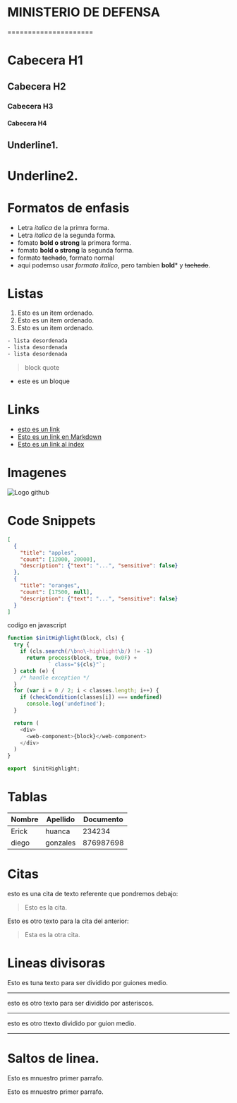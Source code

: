 # MINISTERIO DE DEFENSA
=====================
# Cabecera H1
## Cabecera H2
### Cabecera H3
#### Cabecera H4

Underline1.
-----------

Underline2.
===========

# Formatos de enfasis
- Letra *italica* de la primra forma.
- Letra _italica_ de la segunda forma.
- fomato **bold o strong** la primera forma.
- fomato __bold o strong__ la segunda forma.
- formato ~~tachado~~, formato normal
- aqui podemso usar *formato italico*, pero tambien **bold*** y ~~tachado~~.


# Listas
1. Esto es un item ordenado.
2. Esto es un item ordenado.
3. Esto es un item ordenado.


```bash
- lista desordenada
- lista desordenada
- lista desordenada
```

>block quote
- este es un bloque

# Links
- <a href="https">esto es un link</a>
- [Esto es un link en Markdown](http://www.google.com)
- [Esto es un link al index](index.html)

# Imagenes
![Logo github](https://scontent.flpb1-1.fna.fbcdn.net/v/t31.0-8/p720x720/27912587_1830313436988491_3055765389360621390_o.jpg?_nc_cat=105&_nc_ohc=30okavnLp8oAQlkVTZZ2TlKU7DK2N06pBM4qqSWOX5fie9HLJmUOvhDdw&_nc_ht=scontent.flpb1-1.fna&oh=a95cc9e903be821ddf33d0e10f9f8175&oe=5E74CE44)

# Code Snippets
```JSON
[
  {
    "title": "apples",
    "count": [12000, 20000],
    "description": {"text": "...", "sensitive": false}
  },
  {
    "title": "oranges",
    "count": [17500, null],
    "description": {"text": "...", "sensitive": false}
  }
]
````

codigo en javascript
```JavaScript
function $initHighlight(block, cls) {
  try {
    if (cls.search(/\bno\-highlight\b/) != -1)
      return process(block, true, 0x0F) +
             ` class="${cls}"`;
  } catch (e) {
    /* handle exception */
  }
  for (var i = 0 / 2; i < classes.length; i++) {
    if (checkCondition(classes[i]) === undefined)
      console.log('undefined');
  }

  return (
    <div>
      <web-component>{block}</web-component>
    </div>
  )
}

export  $initHighlight;
```

# Tablas
| Nombre | Apellido | Documento |
| ------ | -------- | -------- |
| Erick | huanca | 234234|
| diego | gonzales | 876987698 |

# Citas
esto es una cita de texto referente que pondremos debajo:
> Esto es la cita.

Esto es otro texto para la cita del anterior:
> Esta es la otra cita.

# Lineas divisoras
Esto es tuna texto para ser dividido por guiones medio.

---
esto es otro texto para ser dividido por asteriscos.
***

esto es otro ttexto dividido por guion medio.
____

# Saltos de linea.
Esto es mnuestro primer parrafo.

Esto es mnuestro primer parrafo.

 